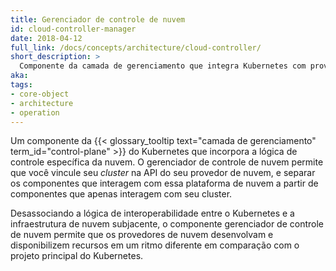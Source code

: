 ```yaml
---
title: Gerenciador de controle de nuvem
id: cloud-controller-manager
date: 2018-04-12
full_link: /docs/concepts/architecture/cloud-controller/
short_description: >
  Componente da camada de gerenciamento que integra Kubernetes com provedores de nuvem de terceiros.
aka:
tags:
- core-object
- architecture
- operation
---
```


 Um componente da {{< glossary_tooltip text="camada de gerenciamento" term_id="control-plane" >}} do Kubernetes
 que incorpora a lógica de controle específica da nuvem. O gerenciador de controle de nuvem permite que você vincule seu
 _cluster_ na API do seu provedor de nuvem, e separar os componentes que interagem com essa plataforma de nuvem a partir de componentes que apenas interagem com seu cluster.

<!--more-->

Desassociando a lógica de interoperabilidade entre o Kubernetes e a infraestrutura de nuvem subjacente, o componente gerenciador de controle de nuvem permite que os provedores de nuvem desenvolvam e disponibilizem recursos em um ritmo diferente em comparação com o projeto principal do Kubernetes.
